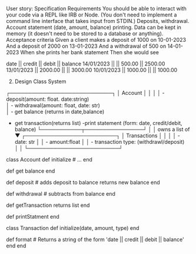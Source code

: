 User story:
Specification
Requirements
You should be able to interact with your code via a REPL like IRB or Node. (You don't need to implement a command line interface that takes input from STDIN.)
Deposits, withdrawal.
Account statement (date, amount, balance) printing.
Data can be kept in memory (it doesn't need to be stored to a database or anything).
Acceptance criteria
Given a client makes a deposit of 1000 on 10-01-2023
And a deposit of 2000 on 13-01-2023
And a withdrawal of 500 on 14-01-2023
When she prints her bank statement
Then she would see

date || credit || debit || balance
14/01/2023 || || 500.00 || 2500.00
13/01/2023 || 2000.00 || || 3000.00
10/01/2023 || 1000.00 || || 1000.00

2. Design Class System

┌────────────────────────────┐
│ Account                    │
│                            │
│ - deposit(amount: float. date:string)               
│ - withdrawal(amount: float, date: str)                     
│ - get balance (returns in date,balance)
  - get transaction(returns list)
  -print statement (form: date, credit/debit, balance)
└───────────┬────────────────┘
            │
            │ owns a list of
            ▼
┌─────────────────────────┐
│ Transactions            │
│                         │
│ - date: str             │
│ - amount:float          │
│ - transaction type: (withdrawl/deposit)   
│                         │
└─────────────────────────┘

class Account
  def initialize
    # ...
  end

  def get balance
  end

  def deposit
    # adds deposit to balance returns new balance
  end
  
  def withdrawal
    # subtracts from balance
  end

  def getTransaction
    returns list
  end

  def printStatment
end

class Transaction
  def initialize(date, amount, type) 
  end

  def format
    # Returns a string of the form 'date || credit || debit || balance'
  end
end